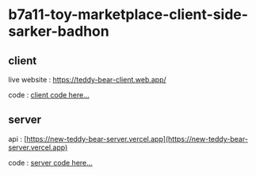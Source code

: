 # b7a11-toy-marketplace-client-side-sarker-badhon

## client
live website : [ https://teddy-bear-client.web.app/ ](https://teddy-bear-client.web.app/)

code : [client code here...](https://github.com/programming-hero-web-course-4/b7a11-toy-marketplace-client-side-sarker-badhon.git)

## server 
 api : [https://new-teddy-bear-server.vercel.app](https://new-teddy-bear-server.vercel.app) 
 
 code : [server code here...](https://github.com/programming-hero-web-course-4/b7a11-toy-marketplace-server-side-sarker-badhon.git)

